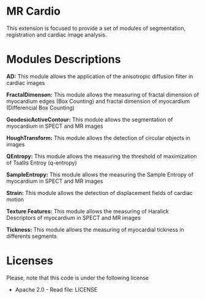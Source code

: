 # MR Cardio
This extension is focused to provide a set of modules of segmentation, registration and cardiac image analysis.

# Modules Descriptions

**AD:** This module allows the application of the anisotropic diffusion filter in cardiac images

**FractalDimenson:** This module allows the measuring of fractal dimension of myocardium edges (Box Counting) and fractal dimension of myocardium (Differencial Box Counting)

**GeodesicActiveContour:** This module allows the segmentation of myocardium in SPECT and MR images

**HoughTransform:** This module allows the detection of circular objects in images 

**QEntropy:** This module allows the measuring the threshold of maximization of Tsallis Entroy (q-entropy)

**SampleEntropy:** This module allows the measuring the Sample Entropy of myocardium in SPECT and MR images

**Strain:** This module allows the detection of displacement fields of cardiac motion

**Texture Features:** This module allows the measuring of Haralick Descriptors of myocardium in SPECT and MR images

**Tickness:** This module allows the measuring of myocardial tickness in differents segments

# Licenses

Please, note that this code is under the following license

 * Apache 2.0 - Read file: LICENSE
